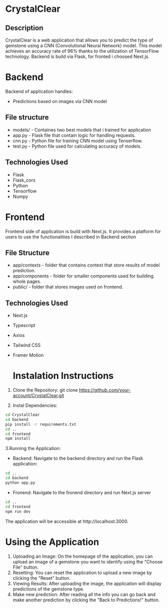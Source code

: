 # CrystalClear

## Description

CrystalClear is a web application that allows you to predict the type of gemstone using a CNN (Convolutional Neural Network) model. This model achieves an accuracy rate of 96% thanks to the utilization of TensorFlow technology. Backend is build via Flask, for fronted i choosed Next.js.

# Backend

Backend of application handles:
- Predictions based on images via CNN model

## File structure
- models/ - Containes two best models that i trained for application
- app.py - Flask file that contain logic for handling requests.
- cnn.py - Python file for training CNN model using Tenserflow.
- test.py - Python file used for calculating accuracy of models.

## Technologies Used

- Flask
- Flask_cors
- Python
- Tensorflow
- Numpy

# Frontend

Frontend side of application is build with Next.js. It provides a platform for users to use the functionalities I described in Backend section

## File Structure

- app/contexts - folder that contains context that store results of model prediction.
- app/components - folder for smaller components used for building whole pages.
- public/ - folder that stores images used on frontend.

## Technologies Used

- Next.js
- Typescript
- Axios
- Tailwind CSS
- Framer Motion

  # Instalation Instructions

1. Clone the Repository:
git clone https://github.com/your-account/CrystalClear.git

2. Instal Dependencies:

```bash
cd CrystalClear
cd backend
pip install -r requirements.txt
cd ..
cd frontend
npm install
```

3.Running the Application:
- Backend: Navigate to the backend directory and run the Flask application:
```bash
cd ..
cd backend
python app.py
```

- Fronend: Navigate to the fronend directory and run Next.js server
```bash
cd ..
cd frontend
npm run dev
```

The application will be accessible at http://localhost:3000.

# Using the Application
1. Uploading an Image: On the homepage of the application, you can upload an image of a gemstone you want to identify using the "Choose File" button.
2. Resetting: You can reset the application to upload a new image by clicking the "Reset" button.
3. Viewing Results: After uploading the image, the application will display predictions of the gemstone type.
4. Make new prediction: After reading all the info you can go back and make another prediction by clicking the "Back to Predictions!" button.




